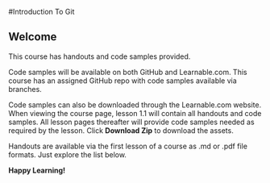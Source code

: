 #Introduction To Git
## Welcome
This course has handouts and code samples provided.

Code samples will be available on both GitHub and Learnable.com. This course has an assigned GitHub repo with code samples available via branches. 

Code samples can also be downloaded through the Learnable.com website. When viewing the course page, lesson 1.1 will contain all handouts and code samples. All lesson pages thereafter will provide code samples needed as required by the lesson. Click **Download Zip** to download the assets.

Handouts are available via the first lesson of a course as .md or .pdf file formats. Just explore the list below.

**Happy Learning!**
